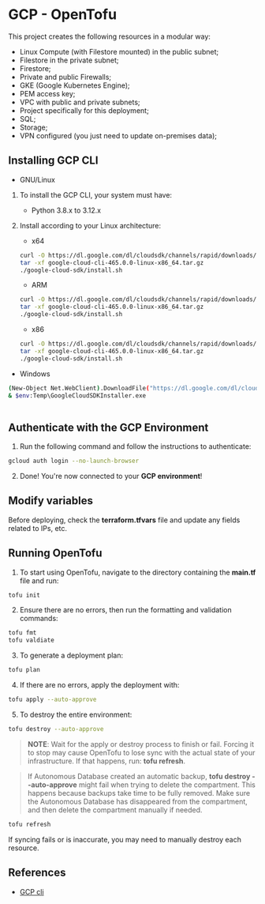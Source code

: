# GCP - OpenTofu

This project creates the following resources in a modular way:
+ Linux Compute (with Filestore mounted) in the public subnet;
+ Filestore in the private subnet;
+ Firestore;
+ Private and public Firewalls;
+ GKE (Google Kubernetes Engine);
+ PEM access key;
+ VPC with public and private subnets;
+ Project specifically for this deployment;
+ SQL;
+ Storage;
+ VPN configured (you just need to update on-premises data);

## Installing GCP CLI

+ GNU/Linux

1. To install the GCP CLI, your system must have:

   + Python 3.8.x to 3.12.x

2. Install according to your Linux architecture:

   - x64

   ```bash
   curl -O https://dl.google.com/dl/cloudsdk/channels/rapid/downloads/google-cloud-cli-465.0.0-linux-x86_64.tar.gz
   tar -xf google-cloud-cli-465.0.0-linux-x86_64.tar.gz
   ./google-cloud-sdk/install.sh
   ```

   - ARM

   ```bash
   curl -O https://dl.google.com/dl/cloudsdk/channels/rapid/downloads/google-cloud-cli-465.0.0-linux-arm.tar.gz
   tar -xf google-cloud-cli-465.0.0-linux-x86_64.tar.gz
   ./google-cloud-sdk/install.sh
   ```

   - x86

   ```bash
   curl -O https://dl.google.com/dl/cloudsdk/channels/rapid/downloads/google-cloud-cli-465.0.0-linux-x86.tar.gz
   tar -xf google-cloud-cli-465.0.0-linux-x86_64.tar.gz
   ./google-cloud-sdk/install.sh
   ```

+ Windows

```bash
(New-Object Net.WebClient).DownloadFile("https://dl.google.com/dl/cloudsdk/channels/rapid/GoogleCloudSDKInstaller.exe", "$env:Temp\GoogleCloudSDKInstaller.exe")
& $env:Temp\GoogleCloudSDKInstaller.exe
    
```
## Authenticate with the GCP Environment

1. Run the following command and follow the instructions to authenticate:

```bash
gcloud auth login --no-launch-browser
``` 

2. Done! You're now connected to your **GCP environment**!

## Modify variables

Before deploying, check the **terraform.tfvars** file and update any fields related to IPs, etc.

## Running OpenTofu

1. To start using OpenTofu, navigate to the directory containing the **main.tf** file and run:

```bash
tofu init
```

2. Ensure there are no errors, then run the formatting and validation commands:

```bash
tofu fmt
tofu valdiate
```

3. To generate a deployment plan:

```bash
tofu plan
```

4. If there are no errors, apply the deployment with:

```bash
tofu apply --auto-approve
```

5. To destroy the entire environment:

```bash
tofu destroy --auto-approve
```

> **NOTE**: 
> Wait for the apply or destroy process to finish or fail. Forcing it to stop may cause OpenTofu to lose sync with the actual state of your infrastructure. If that happens, run: **tofu refresh**.

> If Autonomous Database created an automatic backup, **tofu destroy --auto-approve** might fail when trying to delete the compartment. This happens because backups take time to be fully removed. Make sure the Autonomous Database has disappeared from the compartment, and then delete the compartment manually if needed.

```bash
tofu refresh
```

If syncing fails or is inaccurate, you may need to manually destroy each resource.

## References

+ [GCP cli](https://cloud.google.com/sdk/docs/install#linux)
